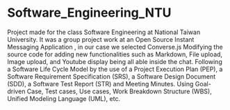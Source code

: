 # Software_Engineering_NTU
Project made for the class Software Engineering at National Taiwan University.
It was a group project work at an Open Source Instant Messaging Application , in our case we selected Converse.js
Modifying the source code for adding new functionalities such as Markdown, File upload, Image upload, and Youtube display being all able inside the chat.
Following a Software Life Cycle Model by the use of a Project Execution Plan (PEP), a Software Requirement Specification (SRS), a Software Design Document (SDD), a Software Test Report (STR) and Meeting Minutes.
Using Goal-driven Case, Test cases, Use cases, Work Breakdown Structure (WBS), Unified Modeling Language (UML), etc.
